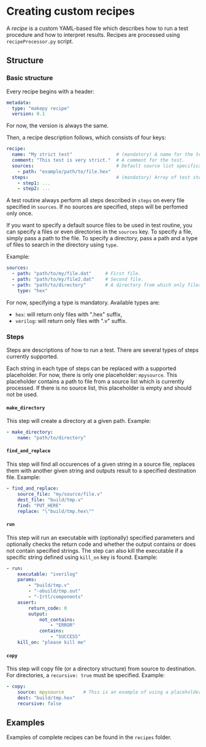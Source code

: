 # Creating custom recipes
A *recipe* is a custom YAML-based file which describes how to run a test procedure and how to interpret results. Recipes are processed using `recipeProcessor.py` script.

## Structure
### Basic structure
Every recipe begins with a header:
```yaml
metadata:
  type: "makepy recipe"
  version: 0.1
```
For now, the version is always the same.

Then, a recipe description follows, which consists of four keys:
```yaml
recipe:
  name: "My strict test"                # (mandatory) A name for the test.
  comment: "This test is very strict."  # A comment for the test.
  sources:                              # Default source list specification.
    - path: "example/path/to/file.hex"
  steps:                                # (mandatory) Array of test steps. See "steps" section.
    - step1: ...
    - step2: ...
```

A test routine always perform all steps described in `steps` on every file specified in `sources`. If no sources are specified, steps will be perfomed only once.

If you want to specify a default source files to be used in test routine, you can specify a files or even directories in the `sources` key. To specify a file, simply pass a path to the file. To specify a directory, pass a path and a type of files to search in the directory using `type`.

Example:
```yaml
sources:
  - path: "path/to/my/file.dat"     # First file.
  - path: "path/to/my/file2.dat"    # Second file.
  - path: "path/to/directory"       # A directory from which only files of a type "hex" will be used.
    type: "hex"                     
```


For now, specifying a type is mandatory. Available types are:
- `hex`: will return only files with ".hex" suffix,
- `verilog`: will return only files with ".v" suffix.

### Steps
Steps are descriptions of how to run a test. There are several types of steps currently supported.

Each string in each type of steps can be replaced with a supported placeholder. For now, there is only one placeholder: `mpysource`. This placeholder contains a path to file from a source list which is currently processed. If there is no source list, this placeholder is empty and should not be used.

#### `make_directory`
This step will create a directory at a given path.
Example:
```yaml
- make_directory:
    name: "path/to/directory"
```

#### `find_and_replace`
This step will find all occurences of a given string in a source file, replaces them with another given string and outputs result to a specified destination file.
Example:
```yaml
- find_and_replace:
    source_file: "my/source/file.v"
    dest_file: "build/tmp.v"
    find: "PUT_HERE"
    replace: "\"build/tmp.hex\""
```

#### `run`
This step will run an executable with (optionally) specified parameters and optionally checks the return code and whether the output contains or does not contain specified strings. The step can also kill the executable if a specific string defined using `kill_on` key is found.
Example:
```yaml
- run:
    executable: "iverilog"
    params:
        - "build/tmp.v"
        - "-obuild/tmp.out"
        - "-Irtl/components"
    assert:
        return_code: 0
        output:
            not_contains:
                - "ERROR"
            contains:
                - "SUCCESS"
    kill_on: "please kill me"
```

#### `copy`
This step will copy file (or a directory structure) from source to destination. For directories, a `recursive: true` must be specified.
Example:
```yaml
- copy:
    source: mpysource       # This is an example of using a placeholder instead of an absolute path.
    dest: "build/tmp.hex"
    recursive: false
```
## Examples
Examples of complete recipes can be found in the `recipes` folder.
